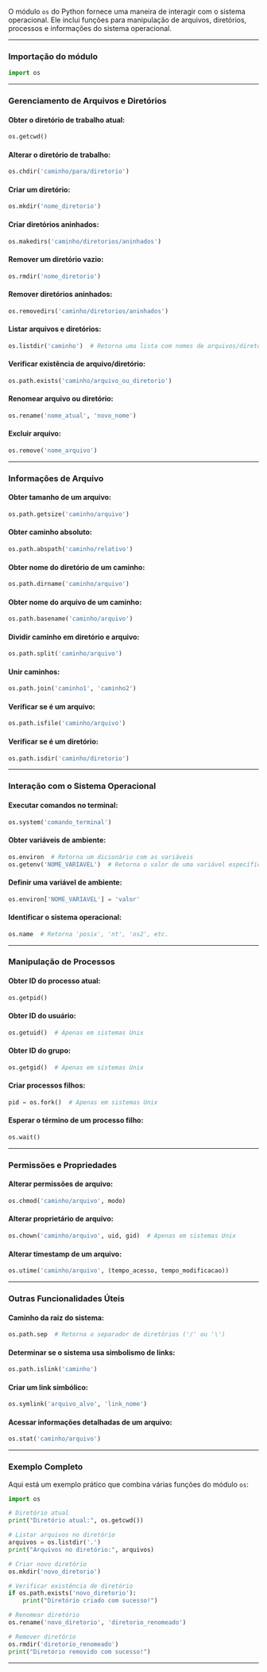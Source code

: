 O módulo `os` do Python fornece uma maneira de interagir com o sistema operacional. Ele inclui funções para manipulação de arquivos, diretórios, processos e informações do sistema operacional. 

---

### **Importação do módulo**
```python
import os
```

---

### **Gerenciamento de Arquivos e Diretórios**

#### Obter o diretório de trabalho atual:
```python
os.getcwd()
```

#### Alterar o diretório de trabalho:
```python
os.chdir('caminho/para/diretorio')
```

#### Criar um diretório:
```python
os.mkdir('nome_diretorio')
```

#### Criar diretórios aninhados:
```python
os.makedirs('caminho/diretorios/aninhados')
```

#### Remover um diretório vazio:
```python
os.rmdir('nome_diretorio')
```

#### Remover diretórios aninhados:
```python
os.removedirs('caminho/diretorios/aninhados')
```

#### Listar arquivos e diretórios:
```python
os.listdir('caminho')  # Retorna uma lista com nomes de arquivos/diretórios
```

#### Verificar existência de arquivo/diretório:
```python
os.path.exists('caminho/arquivo_ou_diretorio')
```

#### Renomear arquivo ou diretório:
```python
os.rename('nome_atual', 'novo_nome')
```

#### Excluir arquivo:
```python
os.remove('nome_arquivo')
```

---

### **Informações de Arquivo**

#### Obter tamanho de um arquivo:
```python
os.path.getsize('caminho/arquivo')
```

#### Obter caminho absoluto:
```python
os.path.abspath('caminho/relativo')
```

#### Obter nome do diretório de um caminho:
```python
os.path.dirname('caminho/arquivo')
```

#### Obter nome do arquivo de um caminho:
```python
os.path.basename('caminho/arquivo')
```

#### Dividir caminho em diretório e arquivo:
```python
os.path.split('caminho/arquivo')
```

#### Unir caminhos:
```python
os.path.join('caminho1', 'caminho2')
```

#### Verificar se é um arquivo:
```python
os.path.isfile('caminho/arquivo')
```

#### Verificar se é um diretório:
```python
os.path.isdir('caminho/diretorio')
```

---

### **Interação com o Sistema Operacional**

#### Executar comandos no terminal:
```python
os.system('comando_terminal')
```

#### Obter variáveis de ambiente:
```python
os.environ  # Retorna um dicionário com as variáveis
os.getenv('NOME_VARIAVEL')  # Retorna o valor de uma variável específica
```

#### Definir uma variável de ambiente:
```python
os.environ['NOME_VARIAVEL'] = 'valor'
```

#### Identificar o sistema operacional:
```python
os.name  # Retorna 'posix', 'nt', 'os2', etc.
```

---

### **Manipulação de Processos**

#### Obter ID do processo atual:
```python
os.getpid()
```

#### Obter ID do usuário:
```python
os.getuid()  # Apenas em sistemas Unix
```

#### Obter ID do grupo:
```python
os.getgid()  # Apenas em sistemas Unix
```

#### Criar processos filhos:
```python
pid = os.fork()  # Apenas em sistemas Unix
```

#### Esperar o término de um processo filho:
```python
os.wait()
```

---

### **Permissões e Propriedades**

#### Alterar permissões de arquivo:
```python
os.chmod('caminho/arquivo', modo)
```

#### Alterar proprietário de arquivo:
```python
os.chown('caminho/arquivo', uid, gid)  # Apenas em sistemas Unix
```

#### Alterar timestamp de um arquivo:
```python
os.utime('caminho/arquivo', (tempo_acesso, tempo_modificacao))
```

---

### **Outras Funcionalidades Úteis**

#### Caminho da raiz do sistema:
```python
os.path.sep  # Retorna o separador de diretórios ('/' ou '\')
```

#### Determinar se o sistema usa simbolismo de links:
```python
os.path.islink('caminho')
```

#### Criar um link simbólico:
```python
os.symlink('arquivo_alvo', 'link_nome')
```

#### Acessar informações detalhadas de um arquivo:
```python
os.stat('caminho/arquivo')
```

---

### **Exemplo Completo**
Aqui está um exemplo prático que combina várias funções do módulo `os`:

```python
import os

# Diretório atual
print("Diretório atual:", os.getcwd())

# Listar arquivos no diretório
arquivos = os.listdir('.')
print("Arquivos no diretório:", arquivos)

# Criar novo diretório
os.mkdir('novo_diretorio')

# Verificar existência de diretório
if os.path.exists('novo_diretorio'):
    print("Diretório criado com sucesso!")

# Renomear diretório
os.rename('novo_diretorio', 'diretorio_renomeado')

# Remover diretório
os.rmdir('diretorio_renomeado')
print("Diretório removido com sucesso!")
```

---
